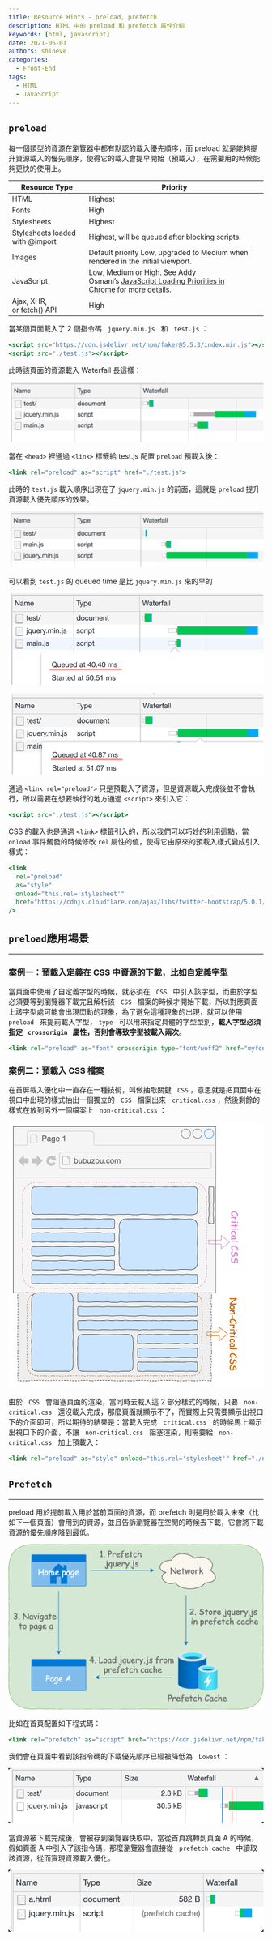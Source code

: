 ```yaml
---
title: Resource Hints - preload, prefetch
description: HTML 中的 preload 和 prefetch 属性介紹
keywords: [html, javascript]
date: 2021-06-01
authors: shineve
categories:
  - Front-End
tags:
  - HTML
  - JavaScript
---
```


## **`preload`**

每一個類型的資源在瀏覽器中都有默認的載入優先順序，而 preload 就是能夠提升資源載入的優先順序，使得它的載入會提早開始（預載入），在需要用的時候能夠更快的使用上。

| Resource Type                   | Priority                                                                                                                                          |
| ------------------------------- | ------------------------------------------------------------------------------------------------------------------------------------------------- |
| HTML                            | Highest                                                                                                                                           |
| Fonts                           | High                                                                                                                                              |
| Stylesheets                     | Highest                                                                                                                                           |
| Stylesheets loaded with @import | Highest, will be queued after blocking scripts.                                                                                                   |
| Images                          | Default priority Low, upgraded to Medium when rendered in the initial viewport.                                                                   |
| JavaScript                      | Low, Medium or High. See Addy Osmani’s [JavaScript Loading Priorities in Chrome](https://addyosmani.com/blog/script-priorities) for more details. |
| Ajax, XHR, or fetch() API       | High                                                                                                                                              |

<!--truncate-->

當某個頁面載入了 2 個指令碼   `jquery.min.js`   和   `test.js` ：

```jsx
<script src="https://cdn.jsdelivr.net/npm/faker@5.5.3/index.min.js"></script>
<script src="./test.js"></script>
```

此時該頁面的資源載入 Waterfall 長這樣：

![](1.png)


當在 `<head>` 裡通過 `<link>` 標籤給 test.js 配置 `preload` 預載入後：

```jsx
<link rel="preload" as="script" href="./test.js">
```

此時的 `test.js` 載入順序出現在了 `jquery.min.js` 的前面，這就是 `preload` 提升資源載入優先順序的效果。

![](2.png)

可以看到 `test.js` 的 queued time 是比 `jquery.min.js` 來的早的

![](3.png)

![](4.png)

通過 `<link rel="preload">` 只是預載入了資源，但是資源載入完成後並不會執行，所以需要在想要執行的地方通過 `<script>` 來引入它：

```jsx
<script src="./test.js"></script>
```

CSS 的載入也是通過 `<link>` 標籤引入的，所以我們可以巧妙的利用這點，當 `onload` 事件觸發的時候修改 `rel` 屬性的值，使得它由原來的預載入樣式變成引入樣式：

```jsx
<link
  rel="preload"
  as="style"
  onload="this.rel='stylesheet'"
  href="https://cdnjs.cloudflare.com/ajax/libs/twitter-bootstrap/5.0.1/css/bootstrap.min.css"
/>
```

## **`preload`應用場景**

---

### **案例一：預載入定義在 CSS 中資源的下載，比如自定義字型**

當頁面中使用了自定義字型的時候，就必須在   `CSS`   中引入該字型，而由於字型必須要等到瀏覽器下載完且解析該   `CSS`   檔案的時候才開始下載，所以對應頁面上該字型處可能會出現閃動的現象，為了避免這種現象的出現，就可以使用   `preload`   來提前載入字型， `type`   可以用來指定具體的字型型別，**載入字型必須指定   `crossorigin`   屬性，否則會導致字型被載入兩次**。

```jsx
<link rel="preload" as="font" crossorigin type="font/woff2" href="myfont.woff2">
```

### **案例二：預載入 CSS 檔案**

在首屏載入優化中一直存在一種技術，叫做抽取關鍵   `CSS` ，意思就是把頁面中在視口中出現的樣式抽出一個獨立的   `CSS`   檔案出來   `critical.css` ，然後剩餘的樣式在放到另外一個檔案上   `non-critical.css` ：

![](5.png)

由於   `CSS`   會阻塞頁面的渲染，當同時去載入這 2 部分樣式的時候，只要   `non-critical.css`   還沒載入完成，那麼頁面就顯示不了，而實際上只需要顯示出視口下的介面即可，所以期待的結果是：當載入完成   `critical.css`   的時候馬上顯示出視口下的介面，不讓   `non-critical.css`   阻塞渲染，則需要給   `non-critical.css`   加上預載入：

```jsx
<link rel="preload" as="style" onload="this.rel='stylesheet'" href="./non-critical.css" />
```

## **`Prefetch`**

---

preload 用於提前載入用於當前頁面的資源，而 prefetch 則是用於載入未來（比如下一個頁面）會用到的資源，並且告訴瀏覽器在空閒的時候去下載，它會將下載資源的優先順序降到最低。

![](6.png)

比如在首頁配置如下程式碼：

```jsx
<link rel="prefetch" as="script" href="https://cdn.jsdelivr.net/npm/faker@5.5.3/index.min.js" />
```

我們會在頁面中看到該指令碼的下載優先順序已經被降低為   `Lowest` ：

![](7.png)

當資源被下載完成後，會被存到瀏覽器快取中，當從首頁跳轉到頁面 A 的時候，假如頁面 A 中引入了該指令碼，那麼瀏覽器會直接從   `prefetch cache`   中讀取該資源，從而實現資源載入優化。

![](8.png)
